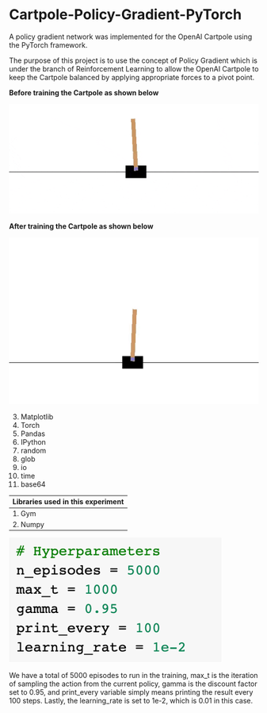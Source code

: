 # Cartpole-Policy-Gradient-PyTorch
A policy gradient network was implemented for the OpenAI Cartpole using the PyTorch framework.

The purpose of this project is to use the concept of Policy Gradient which is under the branch of Reinforcement Learning to allow the OpenAI Cartpole to keep the Cartpole balanced by applying appropriate forces to a pivot point.

**Before training the Cartpole as shown below**

![](https://github.com/harrisloi/Cartpole-Policy-Gradient-PyTorch/blob/main/Images/Untrained%20Cartpole.gif)

**After training the Cartpole as shown below**

![](https://github.com/harrisloi/Cartpole-Policy-Gradient-PyTorch/blob/main/Images/Trained%20Cartpole.gif)



3. Matplotlib
4. Torch
5. Pandas
6. IPython
7. random
8. glob
9. io
10. time
11. base64

| Libraries used in this experiment  |
| ------------- |
| 1. Gym | 
| 2. Numpy |

![Hyperparameters for the policy gradient approach](https://github.com/harrisloi/Cartpole-Policy-Gradient-PyTorch/blob/main/Images/Hyperparameters.png) 

We have a total of 5000 episodes to run in the training, max_t is the iteration of sampling the action from the current policy, gamma is the discount factor set to 0.95, and print_every variable simply means printing the result every 100 steps. Lastly, the learning_rate is set to 1e-2, which is 0.01 in this case.


